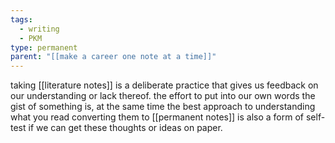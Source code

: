 ```yaml
---
tags:
  - writing
  - PKM
type: permanent
parent: "[[make a career one note at a time]]"
---
```

taking [[literature notes]] is a deliberate practice that gives us feedback on our understanding or lack thereof. the effort to put into our own words the gist of something is, at the same time the best approach to understanding what you read converting them to [[permanent notes]] is also a form of self-test if we can get these thoughts or ideas on paper.
